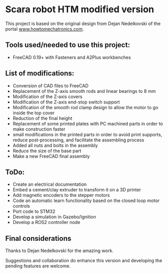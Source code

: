 # Scara robot HTM modified version

This project is based on the original design from Dejan Nedelkovski of the portal www.howtomechatronics.com.


## Tools used/needed to use this project:

- FreeCAD 0.19+ with Fasteners and A2Plus workbenches

## List of modifications:

- Conversion of CAD files to FreeCAD
- Replacement of the Z-axis smooth rods and linear bearings to 8 mm
- Modification of the Z-axis covers
- Modification of the Z-axis end-stop switch support
- Modification of the smooth rod clamp design to allow the motor to go inside the top cover
- Reduction of the final height
- Replacement of some printed plates with PC machined parts in order to make construction faster
- small modifications in the printed parts in order to avoid print supports, reduce post-processing, and facilitate the assembling process
- Added all nuts and bolts in the assembly
- Reduce the size of the base part
- Make a new FreeCAD final assembly

## ToDo:

- Create an electrical documentation
- Embed a cement/clay extruder to transform it on a 3D printer
- Add magnetic encoders to the stepper motors
- Code an automatic learn functionality based on the closed loop motor controls
- Port code to STM32
- Develop a simulation in Gazebo/Ignition
- Develop a ROS2 controller node

## Final considerations

Thanks to Dejan Nedelkovski for the amazing work.

Suggestions and collaboration do enhance this version and developing the pending features are welcome.
